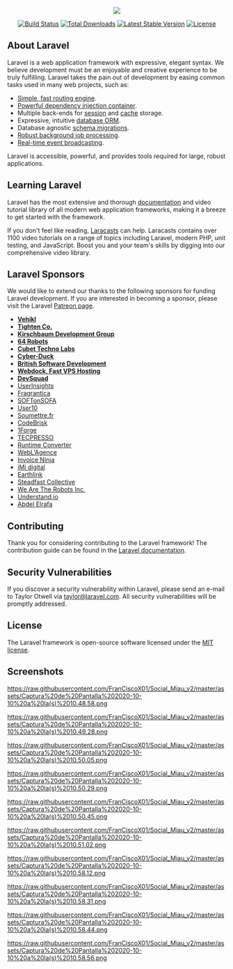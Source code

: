 <p align="center"><img src="https://laravel.com/assets/img/components/logo-laravel.svg"></p>

<p align="center">
<a href="https://travis-ci.org/laravel/framework"><img src="https://travis-ci.org/laravel/framework.svg" alt="Build Status"></a>
<a href="https://packagist.org/packages/laravel/framework"><img src="https://poser.pugx.org/laravel/framework/d/total.svg" alt="Total Downloads"></a>
<a href="https://packagist.org/packages/laravel/framework"><img src="https://poser.pugx.org/laravel/framework/v/stable.svg" alt="Latest Stable Version"></a>
<a href="https://packagist.org/packages/laravel/framework"><img src="https://poser.pugx.org/laravel/framework/license.svg" alt="License"></a>
</p>

## About Laravel

Laravel is a web application framework with expressive, elegant syntax. We believe development must be an enjoyable and creative experience to be truly fulfilling. Laravel takes the pain out of development by easing common tasks used in many web projects, such as:

- [Simple, fast routing engine](https://laravel.com/docs/routing).
- [Powerful dependency injection container](https://laravel.com/docs/container).
- Multiple back-ends for [session](https://laravel.com/docs/session) and [cache](https://laravel.com/docs/cache) storage.
- Expressive, intuitive [database ORM](https://laravel.com/docs/eloquent).
- Database agnostic [schema migrations](https://laravel.com/docs/migrations).
- [Robust background job processing](https://laravel.com/docs/queues).
- [Real-time event broadcasting](https://laravel.com/docs/broadcasting).

Laravel is accessible, powerful, and provides tools required for large, robust applications.

## Learning Laravel

Laravel has the most extensive and thorough [documentation](https://laravel.com/docs) and video tutorial library of all modern web application frameworks, making it a breeze to get started with the framework.

If you don't feel like reading, [Laracasts](https://laracasts.com) can help. Laracasts contains over 1100 video tutorials on a range of topics including Laravel, modern PHP, unit testing, and JavaScript. Boost you and your team's skills by digging into our comprehensive video library.

## Laravel Sponsors

We would like to extend our thanks to the following sponsors for funding Laravel development. If you are interested in becoming a sponsor, please visit the Laravel [Patreon page](https://patreon.com/taylorotwell).

- **[Vehikl](https://vehikl.com/)**
- **[Tighten Co.](https://tighten.co)**
- **[Kirschbaum Development Group](https://kirschbaumdevelopment.com)**
- **[64 Robots](https://64robots.com)**
- **[Cubet Techno Labs](https://cubettech.com)**
- **[Cyber-Duck](https://cyber-duck.co.uk)**
- **[British Software Development](https://www.britishsoftware.co)**
- **[Webdock, Fast VPS Hosting](https://www.webdock.io/en)**
- **[DevSquad](https://devsquad.com)**
- [UserInsights](https://userinsights.com)
- [Fragrantica](https://www.fragrantica.com)
- [SOFTonSOFA](https://softonsofa.com/)
- [User10](https://user10.com)
- [Soumettre.fr](https://soumettre.fr/)
- [CodeBrisk](https://codebrisk.com)
- [1Forge](https://1forge.com)
- [TECPRESSO](https://tecpresso.co.jp/)
- [Runtime Converter](http://runtimeconverter.com/)
- [WebL'Agence](https://weblagence.com/)
- [Invoice Ninja](https://www.invoiceninja.com)
- [iMi digital](https://www.imi-digital.de/)
- [Earthlink](https://www.earthlink.ro/)
- [Steadfast Collective](https://steadfastcollective.com/)
- [We Are The Robots Inc.](https://watr.mx/)
- [Understand.io](https://www.understand.io/)
- [Abdel Elrafa](https://abdelelrafa.com)

## Contributing

Thank you for considering contributing to the Laravel framework! The contribution guide can be found in the [Laravel documentation](https://laravel.com/docs/contributions).

## Security Vulnerabilities

If you discover a security vulnerability within Laravel, please send an e-mail to Taylor Otwell via [taylor@laravel.com](mailto:taylor@laravel.com). All security vulnerabilities will be promptly addressed.

## License

The Laravel framework is open-source software licensed under the [MIT license](https://opensource.org/licenses/MIT).

## Screenshots

https://raw.githubusercontent.com/FranCiscoX01/Social_Miau_v2/master/assets/Captura%20de%20Pantalla%202020-10-10%20a%20la(s)%2010.48.58.png

https://raw.githubusercontent.com/FranCiscoX01/Social_Miau_v2/master/assets/Captura%20de%20Pantalla%202020-10-10%20a%20la(s)%2010.49.28.png

https://raw.githubusercontent.com/FranCiscoX01/Social_Miau_v2/master/assets/Captura%20de%20Pantalla%202020-10-10%20a%20la(s)%2010.50.05.png

https://raw.githubusercontent.com/FranCiscoX01/Social_Miau_v2/master/assets/Captura%20de%20Pantalla%202020-10-10%20a%20la(s)%2010.50.29.png

https://raw.githubusercontent.com/FranCiscoX01/Social_Miau_v2/master/assets/Captura%20de%20Pantalla%202020-10-10%20a%20la(s)%2010.50.45.png

https://raw.githubusercontent.com/FranCiscoX01/Social_Miau_v2/master/assets/Captura%20de%20Pantalla%202020-10-10%20a%20la(s)%2010.51.02.png

https://raw.githubusercontent.com/FranCiscoX01/Social_Miau_v2/master/assets/Captura%20de%20Pantalla%202020-10-10%20a%20la(s)%2010.58.12.png

https://raw.githubusercontent.com/FranCiscoX01/Social_Miau_v2/master/assets/Captura%20de%20Pantalla%202020-10-10%20a%20la(s)%2010.58.31.png

https://raw.githubusercontent.com/FranCiscoX01/Social_Miau_v2/master/assets/Captura%20de%20Pantalla%202020-10-10%20a%20la(s)%2010.58.44.png

https://raw.githubusercontent.com/FranCiscoX01/Social_Miau_v2/master/assets/Captura%20de%20Pantalla%202020-10-10%20a%20la(s)%2010.58.56.png
